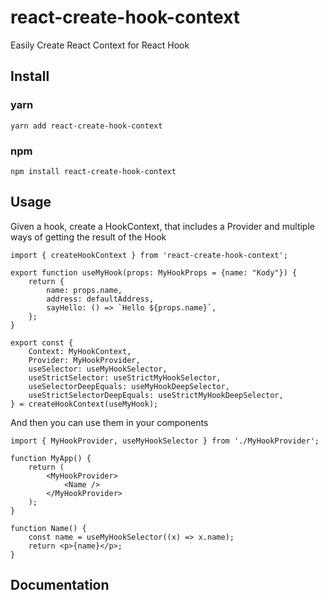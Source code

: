 # react-create-hook-context
Easily Create React Context for React Hook

## Install

### yarn

```shell
yarn add react-create-hook-context
```

### npm

```shell
npm install react-create-hook-context
```

## Usage

Given a hook, create a HookContext, that includes a Provider and multiple ways of getting the result of the Hook

```tsx
import { createHookContext } from 'react-create-hook-context';

export function useMyHook(props: MyHookProps = {name: "Kody"}) {
    return {
        name: props.name,
        address: defaultAddress,
        sayHello: () => `Hello ${props.name}`,
    };
}

export const {
    Context: MyHookContext,
    Provider: MyHookProvider,
    useSelector: useMyHookSelector,
    useStrictSelector: useStrictMyHookSelector,
    useSelectorDeepEquals: useMyHookDeepSelector,
    useStrictSelectorDeepEquals: useStrictMyHookDeepSelector,
} = createHookContext(useMyHook);
```

And then you can use them in your components

```tsx
import { MyHookProvider, useMyHookSelector } from './MyHookProvider';

function MyApp() {
    return (
        <MyHookProvider>
            <Name />
        </MyHookProvider>
    );
}

function Name() {
    const name = useMyHookSelector((x) => x.name);
    return <p>{name}</p>;
}
```

## Documentation
